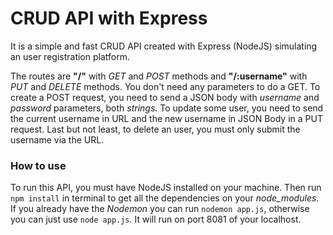 # CRUD API with Express

It is a simple and fast CRUD API created with Express (NodeJS) simulating an user registration platform.

The routes are **"/"** with *GET* and *POST* methods and **"/:username"** with *PUT* and *DELETE* methods.
You don't need any parameters to do a GET. To create a POST request, you need to send a JSON body with *username* and *password* parameters, both *strings*.
To update some user, you need to send the current username in URL and the new username in JSON Body in a PUT request. Last but not least, to delete an user, you must only submit the username via the URL.

### How to use

To run this API, you must have NodeJS installed on your machine. Then run `npm install` in terminal to get all the dependencies on your *node_modules*.
If you already have the *Nodemon* you can run `nodemon app.js`, otherwise you can just use `node app.js`. It will run on port 8081 of your localhost.